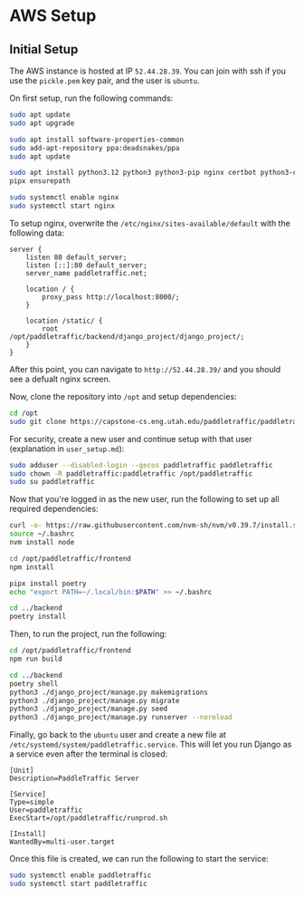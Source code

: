 # AWS Setup

## Initial Setup

The AWS instance is hosted at IP `52.44.28.39`. You can join with ssh if you use the `pickle.pem` key pair, and the user is `ubuntu`.

On first setup, run the following commands:
```bash
sudo apt update
sudo apt upgrade

sudo apt install software-properties-common
sudo add-apt-repository ppa:deadsnakes/ppa
sudo apt update

sudo apt install python3.12 python3 python3-pip nginx certbot python3-certbot-nginx pipx
pipx ensurepath

sudo systemctl enable nginx
sudo systemctl start nginx
```

To setup nginx, overwrite the `/etc/nginx/sites-available/default` with the following data:
```
server {
    listen 80 default_server;
    listen [::]:80 default_server;
    server_name paddletraffic.net;
    
    location / {
        proxy_pass http://localhost:8000/;
    }

    location /static/ {
        root /opt/paddletraffic/backend/django_project/django_project/;
    }
}
```

After this point, you can navigate to `http://52.44.28.39/` and you should see a defualt nginx screen.

Now, clone the repository into `/opt` and setup dependencies:
```bash
cd /opt
sudo git clone https://capstone-cs.eng.utah.edu/paddletraffic/paddletraffic.git
```

For security, create a new user and continue setup with that user (explanation in `user_setup.md`):
```bash
sudo adduser --disabled-login --gecos paddletraffic paddletraffic
sudo chown -R paddletraffic:paddletraffic /opt/paddletraffic
sudo su paddletraffic
```

Now that you're logged in as the new user, run the following to set up all required dependencies:
```bash
curl -o- https://raw.githubusercontent.com/nvm-sh/nvm/v0.39.7/install.sh | bash
source ~/.bashrc
nvm install node

cd /opt/paddletraffic/frontend
npm install

pipx install poetry
echo "export PATH=~/.local/bin:$PATH" >> ~/.bashrc

cd ../backend
poetry install
```

Then, to run the project, run the following:
```bash
cd /opt/paddletraffic/frontend
npm run build

cd ../backend
poetry shell
python3 ./django_project/manage.py makemigrations
python3 ./django_project/manage.py migrate
python3 ./django_project/manage.py seed
python3 ./django_project/manage.py runserver --noreload
```

Finally, go back to the `ubuntu` user and create a new file at `/etc/systemd/system/paddletraffic.service`. This will let you run Django as a service even after the terminal is closed:
```
[Unit]
Description=PaddleTraffic Server

[Service]
Type=simple
User=paddletraffic
ExecStart=/opt/paddletraffic/runprod.sh

[Install]
WantedBy=multi-user.target
```

Once this file is created, we can run the following to start the service:
```bash
sudo systemctl enable paddletraffic
sudo systemctl start paddletraffic
```